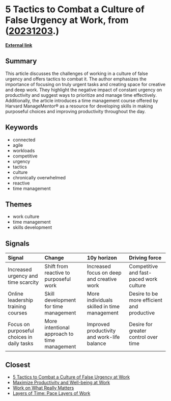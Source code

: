 # __5 Tactics to Combat a Culture of False Urgency at Work__, from ([20231203](https://kghosh.substack.com/p/20231203).)

__[External link](https://hbr.org/2023/10/5-tactics-to-combat-a-culture-of-false-urgency-at-work)__



## Summary

This article discusses the challenges of working in a culture of false urgency and offers tactics to combat it. The author emphasizes the importance of focusing on truly urgent tasks and creating space for creative and deep work. They highlight the negative impact of constant urgency on productivity and suggest ways to prioritize and manage time effectively. Additionally, the article introduces a time management course offered by Harvard ManageMentor® as a resource for developing skills in making purposeful choices and improving productivity throughout the day.

## Keywords

* connected
* agile
* workloads
* competitive
* urgency
* tactics
* culture
* chronically overwhelmed
* reactive
* time management

## Themes

* work culture
* time management
* skills development

## Signals

| Signal                                     | Change                                       | 10y horizon                                 | Driving force                              |
|:-------------------------------------------|:---------------------------------------------|:--------------------------------------------|:-------------------------------------------|
| Increased urgency and time scarcity        | Shift from reactive to purposeful work       | Increased focus on deep and creative work   | Competitive and fast-paced work culture    |
| Online leadership training courses         | Skill development for time management        | More individuals skilled in time management | Desire to be more efficient and productive |
| Focus on purposeful choices in daily tasks | More intentional approach to time management | Improved productivity and work-life balance | Desire for greater control over time       |

## Closest

* [5 Tactics to Combat a Culture of False Urgency at Work](4ea057ebf3a14884754e7d3fe2566ce5)
* [Maximize Productivity and Well-being at Work](0733c5aa5992ec7d32926a04cb7e80a4)
* [Work on What Really Matters](f3016876ef0373e664eea6b715a4e421)
* [Layers of Time: Pace Layers of Work](fead11d257c1adccb50b37901212887b)
